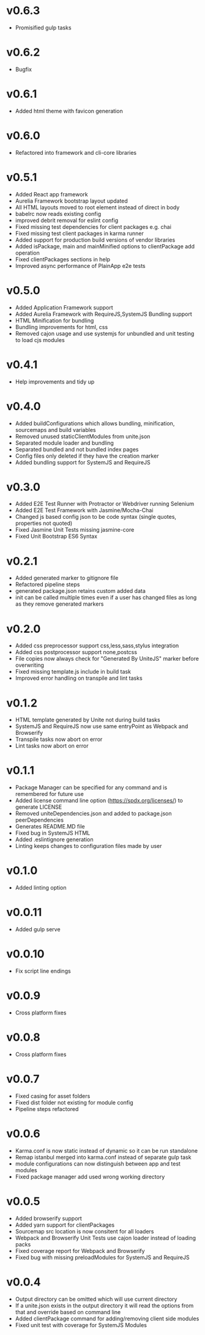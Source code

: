 # v0.6.3
* Promisified gulp tasks

# v0.6.2
* Bugfix

# v0.6.1
* Added html theme with favicon generation

# v0.6.0
* Refactored into framework and cli-core libraries

# v0.5.1
* Added React app framework
* Aurelia Framework bootstrap layout updated
* All HTML layouts moved to root element instead of direct in body
* babelrc now reads existing config
* improved debrit removal for eslint config
* Fixed missing test dependencies for client packages e.g. chai
* Fixed missing test client packages in karma runner
* Added support for production build versions of vendor libraries
* Added isPackage, main and mainMinified options to clientPackage add operation
* Fixed clientPackages sections in help
* Improved async performance of PlainApp e2e tests

# v0.5.0
* Added Application Framework support
* Added Aurelia Framework with RequireJS,SystemJS Bundling support
* HTML Minification for bundling
* Bundling improvements for html, css
* Removed cajon usage and use systemjs for unbundled and unit testing to load cjs modules

# v0.4.1
* Help improvements and tidy up

# v0.4.0
* Added buildConfigurations which allows bundling, minification, sourcemaps and build variables
* Removed unused staticClientModules from unite.json
* Separated module loader and bundling
* Separated bundled and not bundled index pages
* Config files only deleted if they have the creation marker
* Added bundling support for SystemJS and RequireJS

# v0.3.0
* Added E2E Test Runner with Protractor or Webdriver running Selenium
* Added E2E Test Framework with Jasmine/Mocha-Chai
* Changed js based config json to be code syntax (single quotes, properties not quoted)
* Fixed Jasmine Unit Tests missing jasmine-core
* Fixed Unit Bootstrap ES6 Syntax

# v0.2.1
* Added generated marker to gitignore file
* Refactored pipeline steps 
* generated package.json retains custom added data
* init can be called multiple times even if a user has changed files as long as they remove generated markers

# v0.2.0
* Added css preprocessor support css,less,sass,stylus integration
* Added css postprocessor support none,postcss
* File copies now always check for "Generated By UniteJS" marker before overwriting
* Fixed missing template.js include in build task
* Improved error handling on transpile and lint tasks

# v0.1.2
* HTML template generated by Unite not during build tasks
* SystemJS and RequireJS now use same entryPoint as Webpack and Browserify
* Transpile tasks now abort on error
* Lint tasks now abort on error

# v0.1.1
* Package Manager can be specified for any command and is remembered for future use
* Added license command line option (https://spdx.org/licenses/) to generate LICENSE
* Removed uniteDependencies.json and added to package.json peerDependencies
* Generates README.MD file
* Fixed bug in SystemJS HTML
* Added .eslintignore generation
* Linting keeps changes to configuration files made by user

# v0.1.0
* Added linting option

# v0.0.11
* Added gulp serve

# v0.0.10
* Fix script line endings

# v0.0.9
* Cross platform fixes

# v0.0.8
* Cross platform fixes

# v0.0.7
* Fixed casing for asset folders
* Fixed dist folder not existing for module config
* Pipeline steps refactored

# v0.0.6
* Karma.conf is now static instead of dynamic so it can be run standalone
* Remap istanbul merged into karma.conf instead of separate gulp task
* module configurations can now distinguish between app and test modules
* Fixed package manager add used wrong working directory

# v0.0.5
* Added browserify support
* Added yarn support for clientPackages
* Sourcemap src location is now consitent for all loaders
* Webpack and Browserify Unit Tests use cajon loader instead of loading packs
* Fixed coverage report for Webpack and Browserify
* Fixed bug with missing preloadModules for SystemJS and RequireJS

# v0.0.4

* Output directory can be omitted which will use current directory
* If a unite.json exists in the output directory it will read the options from that and override based on command line
* Added clientPackage command for adding/removing client side modules
* Fixed unit test with coverage for SystemJS Modules
